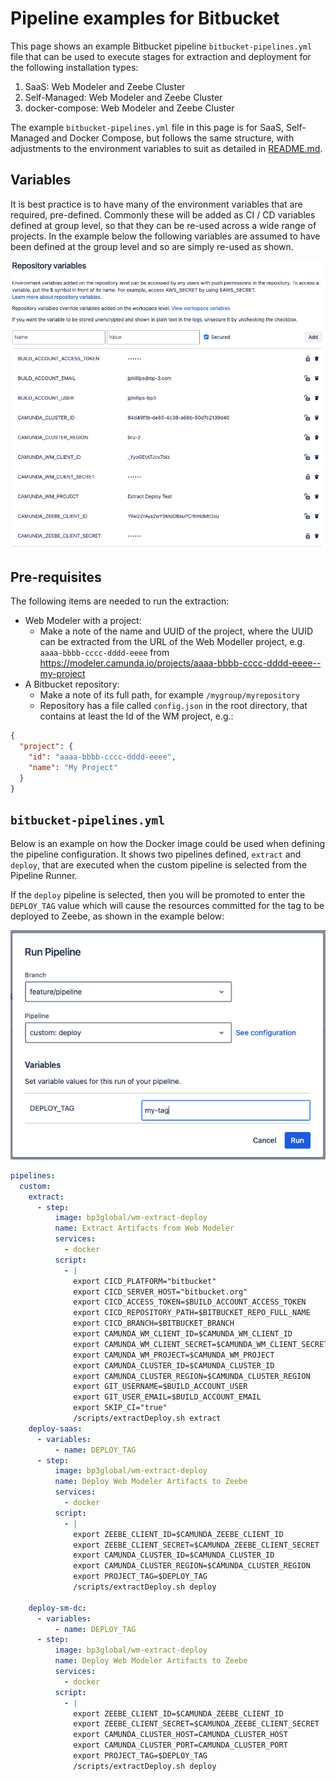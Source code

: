 # Pipeline examples for Bitbucket
This page shows an example Bitbucket pipeline `bitbucket-pipelines.yml` file that can be used to execute stages for extraction and deployment for the following installation types:

1. SaaS: Web Modeler and Zeebe Cluster
2. Self-Managed: Web Modeler and Zeebe Cluster
3. docker-compose: Web Modeler and Zeebe Cluster

The example `bitbucket-pipelines.yml` file in this page is for SaaS, Self-Managed and Docker Compose, but follows the same structure,
with adjustments to the environment variables to suit as detailed in [README.md](./README.md#supported-environment-variables).

## Variables
It is best practice is to have many of the environment variables that are required, pre-defined.
Commonly these will be added as CI / CD variables defined at group level, so that they can be re-used across a
wide range of projects. In the example below the following variables are assumed to have
been defined at the group level and so are simply re-used as shown.

![Bitbucket CI/CD environment variable configuration](images/bb-cicd-env-vars.png)

## Pre-requisites
The following items are needed to run the extraction:

* Web Modeler with a project:
    * Make a note of the name and UUID of the project, where the UUID can be extracted from the URL of the Web Modeller project, e.g. `aaaa-bbbb-cccc-dddd-eeee` from https://modeler.camunda.io/projects/aaaa-bbbb-cccc-dddd-eeee--my-project
* A Bitbucket repository:
    * Make a note of its full path, for example `/mygroup/myrepository`
    * Repository has a file called `config.json` in the root directory, that contains at least the Id of the WM project, e.g.:

```json
{
  "project": {
    "id": "aaaa-bbbb-cccc-dddd-eeee",
    "name": "My Project"
  }
}
```

## `bitbucket-pipelines.yml`
Below is an example on how the Docker image could be used when defining the pipeline configuration. It shows two pipelines defined, `extract` and `deploy`, that are executed when the custom pipeline is selected from the Pipeline Runner.

If the `deploy` pipeline is selected, then you will be promoted to enter the `DEPLOY_TAG` value which will cause the resources committed for the tag to be deployed to Zeebe, as shown in the example below:

![Bitbucket deploy pipeline runner](images/bb-pipeline-runner-deploy.png)

```yaml
pipelines:
  custom:
    extract:
      - step:
          image: bp3global/wm-extract-deploy
          name: Extract Artifacts from Web Modeler
          services:
            - docker
          script:
            - |
              export CICD_PLATFORM="bitbucket"
              export CICD_SERVER_HOST="bitbucket.org"
              export CICD_ACCESS_TOKEN=$BUILD_ACCOUNT_ACCESS_TOKEN
              export CICD_REPOSITORY_PATH=$BITBUCKET_REPO_FULL_NAME
              export CICD_BRANCH=$BITBUCKET_BRANCH
              export CAMUNDA_WM_CLIENT_ID=$CAMUNDA_WM_CLIENT_ID
              export CAMUNDA_WM_CLIENT_SECRET=$CAMUNDA_WM_CLIENT_SECRET
              export CAMUNDA_WM_PROJECT=$CAMUNDA_WM_PROJECT
              export CAMUNDA_CLUSTER_ID=$CAMUNDA_CLUSTER_ID
              export CAMUNDA_CLUSTER_REGION=$CAMUNDA_CLUSTER_REGION
              export GIT_USERNAME=$BUILD_ACCOUNT_USER
              export GIT_USER_EMAIL=$BUILD_ACCOUNT_EMAIL
              export SKIP_CI="true"
              /scripts/extractDeploy.sh extract
    deploy-saas:
      - variables:
          - name: DEPLOY_TAG
      - step:
          image: bp3global/wm-extract-deploy
          name: Deploy Web Modeler Artifacts to Zeebe
          services:
            - docker
          script:
            - |
              export ZEEBE_CLIENT_ID=$CAMUNDA_ZEEBE_CLIENT_ID
              export ZEEBE_CLIENT_SECRET=$CAMUNDA_ZEEBE_CLIENT_SECRET
              export CAMUNDA_CLUSTER_ID=$CAMUNDA_CLUSTER_ID
              export CAMUNDA_CLUSTER_REGION=$CAMUNDA_CLUSTER_REGION
              export PROJECT_TAG=$DEPLOY_TAG
              /scripts/extractDeploy.sh deploy
              
    deploy-sm-dc:
      - variables:
          - name: DEPLOY_TAG
      - step:
          image: bp3global/wm-extract-deploy
          name: Deploy Web Modeler Artifacts to Zeebe
          services:
            - docker
          script:
            - |
              export ZEEBE_CLIENT_ID=$CAMUNDA_ZEEBE_CLIENT_ID
              export ZEEBE_CLIENT_SECRET=$CAMUNDA_ZEEBE_CLIENT_SECRET
              export CAMUNDA_CLUSTER_HOST=CAMUNDA_CLUSTER_HOST
              export CAMUNDA_CLUSTER_PORT=CAMUNDA_CLUSTER_PORT
              export PROJECT_TAG=$DEPLOY_TAG
              /scripts/extractDeploy.sh deploy
```
